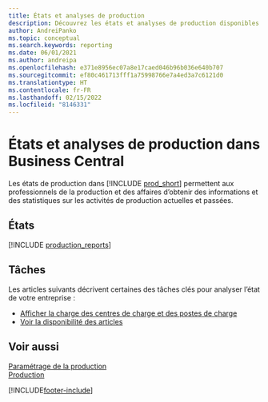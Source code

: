 ```yaml
---
title: États et analyses de production
description: Découvrez les états et analyses de production disponibles dans la version standard de Business Central afin que vous puissiez suivre votre activité.
author: AndreiPanko
ms.topic: conceptual
ms.search.keywords: reporting
ms.date: 06/01/2021
ms.author: andreipa
ms.openlocfilehash: e371e8956ec07a8e17caed046b96b036e640b707
ms.sourcegitcommit: ef80c461713fff1a75998766e7a4ed3a7c6121d0
ms.translationtype: HT
ms.contentlocale: fr-FR
ms.lasthandoff: 02/15/2022
ms.locfileid: "8146331"
---
```

# <a name="production-reports-and-analytics-in-business-central"></a>États et analyses de production dans Business Central

Les états de production dans [!INCLUDE [prod_short](includes/prod_short.md)] permettent aux professionnels de la production et des affaires d’obtenir des informations et des statistiques sur les activités de production actuelles et passées.  

## <a name="reports"></a>États
[!INCLUDE [production_reports](includes/production-reports-include.md)]

## <a name="tasks"></a>Tâches

Les articles suivants décrivent certaines des tâches clés pour analyser l’état de votre entreprise :

* [Afficher la charge des centres de charge et des postes de charge](production-how-to-view-the-load-on-work-centers.md)  
* [Voir la disponibilité des articles](inventory-how-availability-overview.md)

## <a name="see-also"></a>Voir aussi

[Paramétrage de la production](production-configure-production-processes.md)  
[Production](production-manage-manufacturing.md)  

[!INCLUDE[footer-include](includes/footer-banner.md)]
